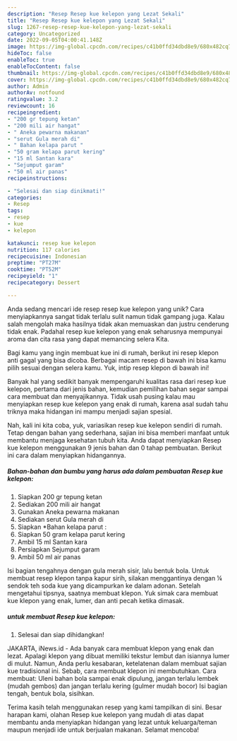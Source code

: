 ```yaml
---
description: "Resep Resep kue kelepon yang Lezat Sekali"
title: "Resep Resep kue kelepon yang Lezat Sekali"
slug: 1267-resep-resep-kue-kelepon-yang-lezat-sekali
category: Uncategorized
date: 2022-09-05T04:00:41.148Z
image: https://img-global.cpcdn.com/recipes/c41b0ffd34dbd8e9/680x482cq70/resep-kue-kelepon-foto-resep-utama.jpg
hideToc: false
enableToc: true
enableTocContent: false
thumbnail: https://img-global.cpcdn.com/recipes/c41b0ffd34dbd8e9/680x482cq70/resep-kue-kelepon-foto-resep-utama.jpg
cover: https://img-global.cpcdn.com/recipes/c41b0ffd34dbd8e9/680x482cq70/resep-kue-kelepon-foto-resep-utama.jpg
author: Admin
authorAv: notfound
ratingvalue: 3.2
reviewcount: 16
recipeingredient:
- "200 gr tepung ketan"
- "200 mili air hangat"
- " Aneka pewarna makanan"
- "serut Gula merah di"
- " Bahan kelapa parut "
- "50 gram kelapa parut kering"
- "15 ml Santan kara"
- "Sejumput garam"
- "50 ml air panas"
recipeinstructions:

- "Selesai dan siap dinikmati!"
categories:
- Resep
tags:
- resep
- kue
- kelepon

katakunci: resep kue kelepon 
nutrition: 117 calories
recipecuisine: Indonesian
preptime: "PT27M"
cooktime: "PT52M"
recipeyield: "1"
recipecategory: Dessert

---
```





Anda sedang mencari ide resep resep kue kelepon yang unik? Cara menyiapkannya sangat tidak terlalu sulit namun tidak gampang juga. Kalau salah mengolah maka hasilnya tidak akan memuaskan dan justru cenderung tidak enak. Padahal resep kue kelepon yang enak seharusnya mempunyai aroma dan cita rasa yang dapat memancing selera Kita.





Bagi kamu yang ingin membuat kue ini di rumah, berikut ini resep klepon anti gagal yang bisa dicoba. Berbagai macam resep di bawah ini bisa kamu pilih sesuai dengan selera kamu. Yuk, intip resep klepon di bawah ini!

Banyak hal yang sedikit banyak mempengaruhi kualitas rasa dari resep kue kelepon, pertama dari jenis bahan, kemudian pemilihan bahan segar sampai cara membuat dan menyajikannya. Tidak usah pusing kalau mau menyiapkan resep kue kelepon yang enak di rumah, karena asal sudah tahu triknya maka hidangan ini mampu menjadi sajian spesial.






Nah, kali ini kita coba, yuk, variasikan resep kue kelepon sendiri di rumah. Tetap dengan bahan yang sederhana, sajian ini bisa memberi manfaat untuk membantu menjaga kesehatan tubuh kita. Anda dapat menyiapkan Resep kue kelepon menggunakan 9 jenis bahan dan 0 tahap pembuatan. Berikut ini cara dalam menyiapkan hidangannya.

<!--inarticleads1-->

##### Bahan-bahan dan bumbu yang harus ada dalam pembuatan Resep kue kelepon:

1. Siapkan 200 gr tepung ketan
1. Sediakan 200 mili air hangat
1. Gunakan  Aneka pewarna makanan
1. Sediakan serut Gula merah di
1. Siapkan  *Bahan kelapa parut :
1. Siapkan 50 gram kelapa parut kering
1. Ambil 15 ml Santan kara
1. Persiapkan Sejumput garam
1. Ambil 50 ml air panas


Isi bagian tengahnya dengan gula merah sisir, lalu bentuk bola. Untuk membuat resep klepon tanpa kapur sirih, silakan menggantinya dengan ¼ sendok teh soda kue yang dicampurkan ke dalam adonan. Setelah mengetahui tipsnya, saatnya membuat klepon. Yuk simak cara membuat kue klepon yang enak, lumer, dan anti pecah ketika dimasak. 

<!--inarticleads2-->

#####  untuk membuat Resep kue kelepon:


1. Selesai dan siap dihidangkan!

JAKARTA, iNews.id - Ada banyak cara membuat klepon yang enak dan lezat. Apalagi klepon yang dibuat memiliki tekstur lembut dan isiannya lumer di mulut. Namun, Anda perlu kesabaran, ketelatenan dalam membuat sajian kue tradisional ini. Sebab, cara membuat klepon ini membutuhkan. Cara membuat: Uleni bahan bola sampai enak dipulung, jangan terlalu lembek (mudah gembos) dan jangan terlalu kering (gulmer mudah bocor) Isi bagian tengah, bentuk bola, sisihkan. 

Terima kasih telah menggunakan resep yang kami tampilkan di sini. Besar harapan kami, olahan Resep kue kelepon yang mudah di atas dapat membantu anda menyiapkan hidangan yang lezat untuk keluarga/teman maupun menjadi ide untuk berjualan makanan. Selamat mencoba!
